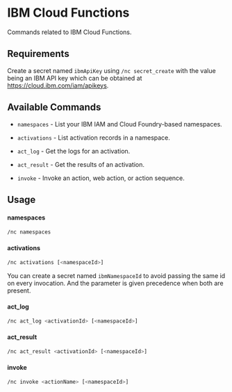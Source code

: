 # IBM Cloud Functions

Commands related to IBM Cloud Functions.

## Requirements

Create a secret named `ibmApiKey` using `/nc secret_create` with the value being an IBM API key which can be obtained at https://cloud.ibm.com/iam/apikeys.

## Available Commands

- `namespaces` - List your IBM IAM and Cloud Foundry-based namespaces.

- `activations` - List activation records in a namespace.

- `act_log` - Get the logs for an activation.

- `act_result` - Get the results of an activation.

- `invoke` - Invoke an action, web action, or action sequence.

## Usage

#### namespaces

```sh
/nc namespaces
```

#### activations

```sh
/nc activations [<namespaceId>]
```

You can create a secret named `ibmNamespaceId` to avoid passing the same id on every invocation. And the parameter is given precedence when both are present.

#### act_log

```sh
/nc act_log <activationId> [<namespaceId>]
```

#### act_result

```sh
/nc act_result <activationId> [<namespaceId>]
```

#### invoke

```sh
/nc invoke <actionName> [<namespaceId>]
```